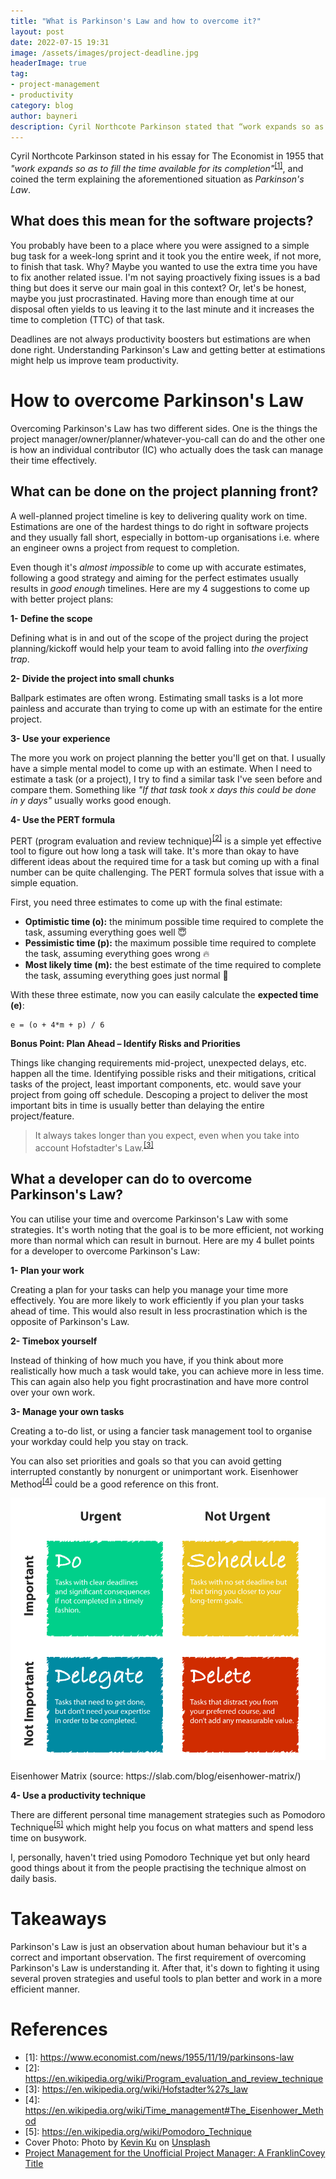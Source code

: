 ```yaml
---
title: "What is Parkinson's Law and how to overcome it?"
layout: post
date: 2022-07-15 19:31
image: /assets/images/project-deadline.jpg
headerImage: true
tag:
- project-management
- productivity
category: blog
author: bayneri
description: Cyril Northcote Parkinson stated that “work expands so as to fill the time available for its completion”, and coined the term explaining the aforementioned situation as Parkinson’s Law. What does it mean for the software projects and how we can overcome it?
---
```


Cyril Northcote Parkinson stated in his essay for The Economist  in 1955 that _"work expands so as to fill the time available for its completion"_<sup>[[1]](https://www.economist.com/news/1955/11/19/parkinsons-law)</sup>, and coined the term explaining the aforementioned situation as _Parkinson's Law_.

## What does this mean for the software projects?
You probably have been to a place where you were assigned to a simple bug task for a week-long sprint and it took you the entire week, if not more, to finish that task. Why? Maybe you wanted to use the extra time you have to fix another related issue. I'm not saying proactively fixing issues is a bad thing but does it serve our main goal in this context? Or, let's be honest, maybe you just procrastinated. Having more than enough time at our disposal often yields to us leaving it to the last minute and it increases the time to completion (TTC) of that task.

Deadlines are not always productivity boosters but estimations are when done right. Understanding Parkinson's Law and getting better at estimations might help us improve team productivity.

# How to overcome Parkinson's Law
Overcoming Parkinson's Law has two different sides. One is the things the project manager/owner/planner/whatever-you-call can do and the other one is how an individual contributor (IC) who actually does the task can manage their time effectively.

## What can be done on the project planning front?
A well-planned project timeline is key to delivering quality work on time. Estimations are one of the hardest things to do right in software projects and they usually fall short, especially in bottom-up organisations i.e. where an engineer owns a project from request to completion.

Even though it's _almost impossible_ to come up with accurate estimates, following a good strategy and aiming for the perfect estimates usually results in _good enough_ timelines. Here are my 4 suggestions to come up with better project plans: 

**1- Define the scope**

Defining what is in and out of the scope of the project during the project planning/kickoff would help your team to avoid falling into _the overfixing trap_.

**2- Divide the project into small chunks**

Ballpark estimates are often wrong. Estimating small tasks is a lot more painless and accurate than trying to come up with an estimate for the entire project.

**3- Use your experience**

The more you work on project planning the better you'll get on that. I usually have a simple mental model to come up with an estimate. When I need to estimate a task (or a project), I try to find a similar task I've seen before and compare them. Something like *"If that task took x days this could be done in y days"* usually works good enough.

**4- Use the PERT formula**

PERT (program evaluation and review technique)<sup>[[2]](https://en.wikipedia.org/wiki/Program_evaluation_and_review_technique)</sup> is a simple yet effective tool to figure out how long a task will take. It's more than okay to have different ideas about the required time for a task but coming up with a final number can be quite challenging. The PERT formula solves that issue with a simple equation.

First, you need three estimates to come up with the final estimate:

* **Optimistic time (o):** the minimum possible time required to complete the task, assuming everything goes well 😇
* **Pessimistic time (p):** the maximum possible time required to complete the task, assuming everything goes wrong 🔥
* **Most likely time (m):** the best estimate of the time required to complete the task, assuming everything goes just normal 🥸

With these three estimate, now you can easily  calculate the **expected time (e)**:
```
e = (o + 4*m + p) / 6
```

**Bonus Point: Plan Ahead – Identify Risks and Priorities**

Things like changing requirements mid-project, unexpected delays, etc. happen all the time. Identifying possible risks and their mitigations, critical tasks of the project, least important components, etc. would save your project from going off schedule. Descoping a project to deliver the most important bits in time is usually better than delaying the entire project/feature.

> It always takes longer than you expect, even when you take into account Hofstadter's Law.<sup>[[3]](https://en.wikipedia.org/wiki/Hofstadter%27s_law)</sup>

## What a developer can do to overcome Parkinson's Law?
You can utilise your time and overcome Parkinson's Law with some strategies. It's worth noting that the goal is to be more efficient, not working more than normal which can result in burnout.  Here are my 4 bullet points for a developer to overcome Parkinson's Law:

**1- Plan your work**

Creating a plan for your tasks can help you manage your time more effectively. You are more likely to work efficiently if you plan your tasks ahead of time. This would also result in less procrastination which is the opposite of Parkinson's Law.

**2- Timebox yourself**

Instead of thinking of how much you have, if you think about more realistically how much a task would take, you can achieve more in less time. This can again also help you fight procrastination and have more control over your own work.

**3- Manage your own tasks**

Creating a to-do list, or using a fancier task management tool to organise your workday could help you stay on track.

You can also set priorities and goals so that you can avoid getting interrupted constantly by nonurgent or unimportant work. Eisenhower Method<sup>[[4]](https://en.wikipedia.org/wiki/Time_management#The_Eisenhower_Method)</sup> could be a good reference on this front.

![Eisenhower Matrix](/assets/images/eisenhower-matrix.png)
<figcaption class="caption">Eisenhower Matrix (source: https://slab.com/blog/eisenhower-matrix/)</figcaption>

**4- Use a productivity technique**

There are different personal time management strategies such as Pomodoro Technique<sup>[[5]](https://en.wikipedia.org/wiki/Pomodoro_Technique)</sup> which might help you focus on what matters and spend less time on busywork.

I, personally, haven't tried using Pomodoro Technique yet but only heard good things about it from the people practising the technique almost on daily basis.

# Takeaways

Parkinson's Law is just an observation about human behaviour but it's a correct and important observation. The first requirement of overcoming Parkinson's Law is understanding it. After that, it's down to fighting it using several proven strategies and useful tools to plan better and work in a more efficient manner.

# References

* \[1\]: https://www.economist.com/news/1955/11/19/parkinsons-law
* \[2\]: https://en.wikipedia.org/wiki/Program_evaluation_and_review_technique
* \[3\]: https://en.wikipedia.org/wiki/Hofstadter%27s_law
* \[4\]: https://en.wikipedia.org/wiki/Time_management#The_Eisenhower_Method
* \[5\]: https://en.wikipedia.org/wiki/Pomodoro_Technique
* Cover Photo: Photo by [Kevin Ku](https://unsplash.com/@ikukevk?utm_source=unsplash&utm_medium=referral&utm_content=creditCopyText) on [Unsplash](https://unsplash.com/s/photos/deadline?utm_source=unsplash&utm_medium=referral&utm_content=creditCopyText)
* [Project Management for the Unofficial Project Manager: A FranklinCovey Title](https://www.amazon.co.uk/Project-Management-Unofficial-Manager-FranklinCovey/dp/194163110X)

